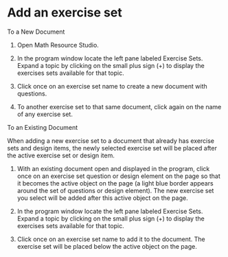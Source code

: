 # Add an exercise set

To a New Document

1. Open Math Resource Studio.

2. In the program window locate the left pane labeled Exercise Sets. Expand a topic by clicking on the small plus sign (+) to display the exercises sets available for that topic.

3. Click once on an exercise set name to create a new document with questions.

4. To another exercise set to that same document, click again on the name of any exercise set.

To an Existing Document

When adding a new exercise set to a document that already has exercise sets and design items, the newly selected exercise set will be placed after the active exercise set or design item.

1. With an existing document open and displayed in the program, click once on an exercise set question or design element on the page so that it becomes the active object on the page (a light blue border appears around the set of questions or design element). The new exercise set you select will be added after this active object on the page.

2. In the program window locate the left pane labeled Exercise Sets. Expand a topic by clicking on the small plus sign (+) to display the exercises sets available for that topic.

3. Click once on an exercise set name to add it to the document. The exercise set will be placed below the active object on the page.
